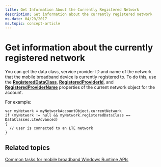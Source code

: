 ```yaml
---
title: Get Information About the Currently Registered Network
description: Get information about the currently registered network
ms.date: 04/20/2017
ms.topic: concept-article
---
```


# Get information about the currently registered network


You can get the data class, service provider ID and name of the network that the mobile broadband device is currently registered to. To do this, use the [**RegisteredDataClass**](/uwp/api/Windows.Networking.NetworkOperators.MobileBroadbandNetwork#Windows_Networking_NetworkOperators_MobileBroadbandNetwork_RegisteredDataClass), [**RegisteredProviderId**](/uwp/api/Windows.Networking.NetworkOperators.MobileBroadbandNetwork#Windows_Networking_NetworkOperators_MobileBroadbandNetwork_RegisteredProviderId), and [**RegisteredProviderName**](/uwp/api/Windows.Networking.NetworkOperators.MobileBroadbandNetwork#Windows_Networking_NetworkOperators_MobileBroadbandNetwork_RegisteredProviderName) properties of the current network object for the account.

For example:

``` syntax
var myNetwork = myNetworkAccountObject.currentNetwork
if (myNetwork != null && myNetwork.registeredDataClass == DataClasses.LteAdvanced)
{
  // user is connected to an LTE network
}
```

## Related topics


[Common tasks for mobile broadband Windows Runtime APIs](./create-a-mobilebroadbandaccount-object.md)

 

